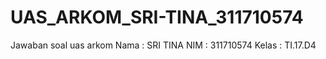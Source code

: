 # UAS_ARKOM_SRI-TINA_311710574
Jawaban soal uas arkom
Nama : SRI TINA
NIM : 311710574
Kelas : TI.17.D4
